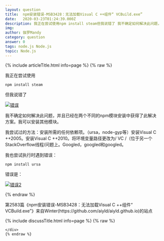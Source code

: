 ```yaml
---
layout: question
title:  npm安装错误-MSB3428：无法加载Visual C ++组件“ VCBuild.exe”
date:   2020-03-23T01:24:39.000Z
description: 我正在尝试使用npm install steam但我说错了 我不确定如何解决此问题，并且已经在两个不同的npm模块安装中获得了此解决方案...
img: 
author: 伽罗Mandy
category: question
answer: 0
tags: node.js Node.js
topic: Node.js
---
```

<div class="article-root">
  <div class="article">
    {% include articleTitle.html info=page %}
    {% raw %}
    <div class="article-content"><p><font style="vertical-align: inherit;"><font style="vertical-align: inherit;">我正在尝试使用</font></font></p>

<pre><code>npm install steam
</code></pre>

<p><font style="vertical-align: inherit;"><font style="vertical-align: inherit;">但我说错了 </font></font></p>

<p><a href="https://www.samyoc.com//uploads/users/24357/images/thumbnails/1584926551682.png" data-src="https://www.samyoc.com//uploads/users/24357/images/1584926551682.png" rel="noreferrer"><img src="https://i.stack.imgur.com/82p3A.png" alt="错误"></a></p>

<p><font style="vertical-align: inherit;"><font style="vertical-align: inherit;">我不确定如何解决此问题，并且已经在两个不同的npm模块安装中获得了此解决方案。</font><font style="vertical-align: inherit;">我可以安装其他模块。</font></font></p>

<p><font style="vertical-align: inherit;"><font style="vertical-align: inherit;">我尝试过的方法：安装所需的任何依赖项。</font><font style="vertical-align: inherit;">（ursa，node-gyp等）安装Visual C ++2005。安装Visual C ++2010。将环境变量路径更改为/ VC /（位于另一个StackOverflow线程/问题上。Googled，googled和googled。</font></font></p>

<p><font style="vertical-align: inherit;"><font style="vertical-align: inherit;">我也尝试执行时遇到错误：</font></font></p>

<pre><code>npm install ursa
</code></pre>

<p><font style="vertical-align: inherit;"><font style="vertical-align: inherit;">错误是：</font></font></p>

<p><a href="https://www.samyoc.com//uploads/users/24357/images/thumbnails/1584926551689.png" data-src="https://www.samyoc.com//uploads/users/24357/images/1584926551689.png" rel="noreferrer"><img src="https://i.stack.imgur.com/doHqt.png" alt="错误2"></a></p></div>
    {% endraw %}
  </div>
  <p class="winter_mark">第2583篇《npm安装错误-MSB3428：无法加载Visual C ++组件“ VCBuild.exe”》来自Winter(https://github.com/aiyld/aiyld.github.io)的站点</p>
  <div class="discuss-wrapper">
    {% include discussTitle.html info=page %}
    {% raw %}
    <div class="discuss-list">
    
    </div>
    {% endraw %}
  </div>
<div>
